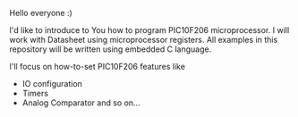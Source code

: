 Hello everyone :)

I'd like to introduce to You how to program PIC10F206 microprocessor.
I will work with Datasheet using microprocessor registers.
All examples in this repository will be written using embedded C language.

I'll focus on how-to-set PIC10F206 features like

- IO configuration
- Timers
- Analog Comparator
and so on...
